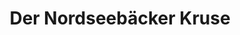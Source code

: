 ---
title: "Der Nordseebäcker Kruse"
url: /heide/der-nordseebaecker-kruse-esmarchstrasse/
shop: Bäckerei
---
